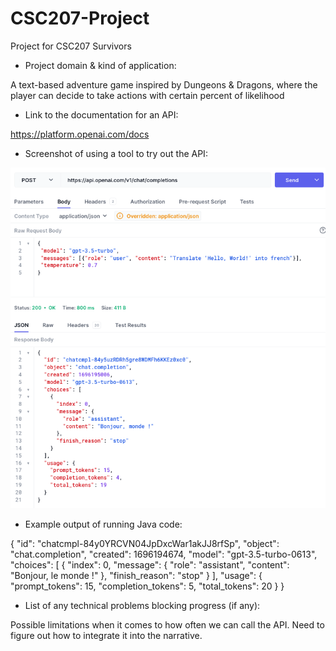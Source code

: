 # CSC207-Project
Project for CSC207 Survivors

- Project domain & kind of application:

A text-based adventure game inspired by Dungeons & Dragons,
where the player can decide to take actions with certain percent of likelihood

- Link to the documentation for an API: 

https://platform.openai.com/docs

- Screenshot of using a tool to try out the API:

![screenshot of using a tool](Hoppscotch.png)

- Example output of running Java code:

{
  "id": "chatcmpl-84y0YRCVN04JpDxcWar1akJJ8rfSp",
  "object": "chat.completion",
  "created": 1696194674,
  "model": "gpt-3.5-turbo-0613",
  "choices": [
    {
      "index": 0,
      "message": {
        "role": "assistant",
        "content": "Bonjour, le monde !"
      },
      "finish_reason": "stop"
    }
  ],
  "usage": {
    "prompt_tokens": 15,
    "completion_tokens": 5,
    "total_tokens": 20
  }
}

- List of any technical problems blocking progress (if any):

Possible limitations when it comes to how often we can call the API.
Need to figure out how to integrate it into the narrative.
